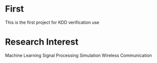 # First
This is the first project for KDD verification use

# Research Interest
Machine Learning
Signal Processing
Simulation
Wireless Communication
